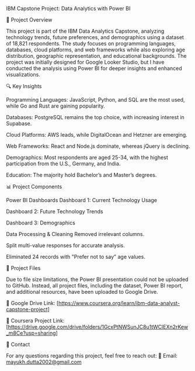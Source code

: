 IBM Capstone Project: Data Analytics with Power BI

📌 Project Overview

This project is part of the IBM Data Analytics Capstone, analyzing technology trends, future preferences, and demographics using a dataset of 18,821 respondents. The study focuses on programming languages, databases, cloud platforms, and web frameworks while also exploring age distribution, geographic representation, and educational backgrounds. The project was initially designed for Google Looker Studio, but I have conducted the analysis using Power BI for deeper insights and enhanced visualizations.

🔍 Key Insights

Programming Languages: JavaScript, Python, and SQL are the most used, while Go and Rust are gaining popularity.

Databases: PostgreSQL remains the top choice, with increasing interest in Supabase.

Cloud Platforms: AWS leads, while DigitalOcean and Hetzner are emerging.

Web Frameworks: React and Node.js dominate, whereas jQuery is declining.

Demographics: Most respondents are aged 25-34, with the highest participation from the U.S., Germany, and India.

Education: The majority hold Bachelor’s and Master’s degrees.

📊 Project Components

Power BI Dashboards
Dashboard 1: Current Technology Usage

Dashboard 2: Future Technology Trends

Dashboard 3: Demographics

Data Processing & Cleaning
Removed irrelevant columns.

Split multi-value responses for accurate analysis.

Eliminated 24 records with "Prefer not to say" age values.

📂 Project Files

Due to file size limitations, the Power BI presentation could not be uploaded to GitHub. Instead, all project files, including the dataset, Power BI report, and additional resources, have been uploaded to Google Drive.

📌 Google Drive Link: [https://www.coursera.org/learn/ibm-data-analyst-capstone-project]

📌 Coursera Project Link: [https://drive.google.com/drive/folders/1GcxPtNWSunJC8u1tWClEXn2rKew_m8Ce?usp=sharing]

📩 Contact

For any questions regarding this project, feel free to reach out: 📧 Email: mayukh.dutta2002@gmail.com
